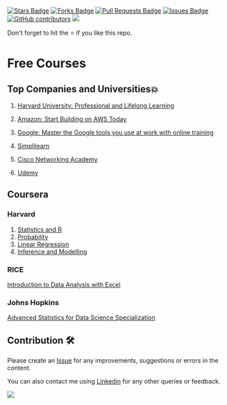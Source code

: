 <a href="https://github.com/drshahizan/research-material/stargazers"><img src="https://img.shields.io/github/stars/drshahizan/research-material" alt="Stars Badge"/></a>
<a href="https://github.com/drshahizan/research-material/network/members"><img src="https://img.shields.io/github/forks/drshahizan/research-material" alt="Forks Badge"/></a>
<a href="https://github.com/drshahizan/research-material/pulls"><img src="https://img.shields.io/github/issues-pr/drshahizan/research-material" alt="Pull Requests Badge"/></a>
<a href="https://github.com/drshahizan/research-material/issues"><img src="https://img.shields.io/github/issues/drshahizan/research-material" alt="Issues Badge"/></a>
<a href="https://github.com/drshahizan/research-material/graphs/contributors"><img alt="GitHub contributors" src="https://img.shields.io/github/contributors/drshahizan/research-material?color=2b9348"></a>
![](https://visitor-badge.glitch.me/badge?page_id=drshahizan/research-material)

Don't forget to hit the :star: if you like this repo.

# Free Courses

## Top Companies and Universities💥

1. [Harvard University: Professional and Lifelong Learning](https://pll.harvard.edu/)

2. [Amazon: Start Building on AWS Today](https://aws.amazon.com/)

3. [Google: Master the Google tools you use at work with online training](https://skillshop.withgoogle.com/)

4. [Simplilearn](https://www.simplilearn.com/)

5. [Cisco Networking Academy](https://www.cisco.com/c/m/en_sg/partners/cisco-networking-academy/index.html)

6. [Udemy](https://www.udemy.com/courses/search/?q=free%20courses)

## Coursera

### Harvard
1. [Statistics and R](https://lnkd.in/ggwKPfH3)
2. [Probability](https://lnkd.in/gRA-sCrU)
3. [Linear Regression](https://lnkd.in/gCqYdf_W)
4. [Inference and Modelling](https://lnkd.in/gSnuYTMW)

### RICE
[Introduction to Data Analysis with Excel](https://lnkd.in/gBVHWzvR)
 
### Johns Hopkins
[Advanced Statistics for Data Science Specialization](https://lnkd.in/g_n-3Wn5)

## Contribution 🛠️
Please create an [Issue](https://github.com/drshahizan/research-material/issues) for any improvements, suggestions or errors in the content.

You can also contact me using [Linkedin](https://www.linkedin.com/in/drshahizan/) for any other queries or feedback.

![](https://visitor-badge.glitch.me/badge?page_id=drshahizan)

